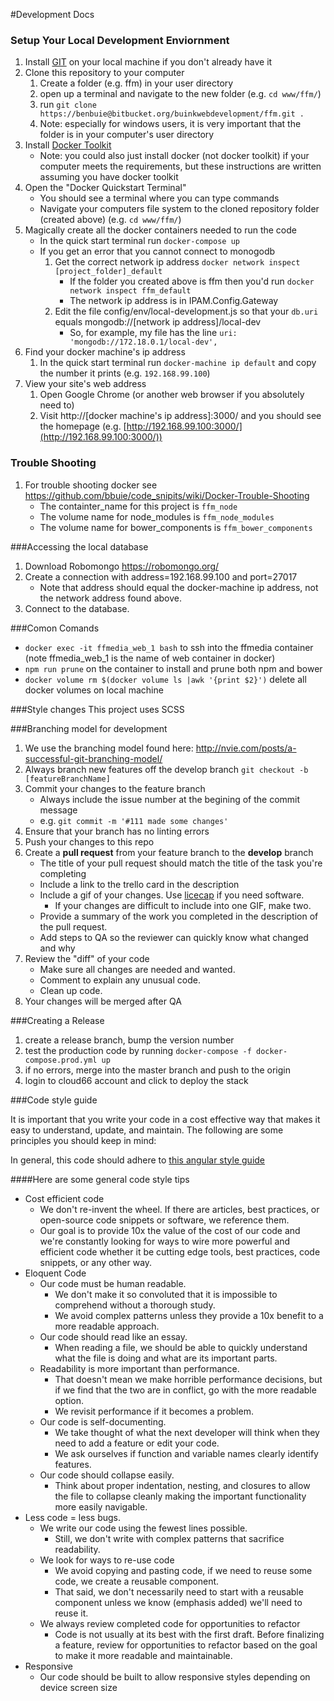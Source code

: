 #Development Docs

### Setup Your Local Development Enviornment 

1. Install [GIT](https://git-scm.com/book/en/v2/Getting-Started-Installing-Git) on your local machine if you don't already have it
1. Clone this repository to your computer
    1. Create a folder (e.g. ffm) in your user directory
    1. open up a terminal and navigate to the new folder (e.g. `cd www/ffm/`)
    1. run `git clone https://benbuie@bitbucket.org/buinkwebdevelopment/ffm.git .`
    1. Note: especially for windows users, it is very important that the folder is in your computer's user directory
1. Install [Docker Toolkit](https://docs.docker.com/engine/installation/) 
    - Note: you could also just install docker (not docker toolkit) if your computer meets the requirements, but these instructions are written assuming you have docker toolkit
1. Open the "Docker Quickstart Terminal"
    - You should see a terminal where you can type commands
    - Navigate your computers file system to the cloned repository folder (created above) (e.g. `cd www/ffm/`)
1. Magically create all the docker containers needed to run the code
    - In the quick start terminal run `docker-compose up`
    - If you get an error that you cannot connect to monogodb
        1. Get the correct network ip address `docker network inspect [project_folder]_default`
            - If the folder you created above is ffm then you'd run `docker network inspect ffm_default`
            - The network ip address is in IPAM.Config.Gateway
        1. Edit the file config/env/local-development.js so that your `db.uri` equals mongodb://[network ip address]/local-dev
            - So, for example, my file has the line `uri: 'mongodb://172.18.0.1/local-dev',`
1. Find your docker machine's ip address
    1. In the quick start terminal run `docker-machine ip default` and copy the number it prints (e.g. `192.168.99.100`)
1. View your site's web address
    1. Open Google Chrome (or another web browser if you absolutely need to)
    1. Visit http://[docker machine's ip address]:3000/ and you should see the homepage (e.g. [http://192.168.99.100:3000/](http://192.168.99.100:3000/))

### Trouble Shooting
1. For trouble shooting docker see https://github.com/bbuie/code_snipits/wiki/Docker-Trouble-Shooting
    - The containter_name for this project is `ffm_node`
    - The volume name for node_modules is `ffm_node_modules`
    - The volume name for bower_components is `ffm_bower_components`

###Accessing the local database
1. Download Robomongo https://robomongo.org/
1. Create a connection with address=192.168.99.100 and port=27017
    - Note that address should equal the docker-machine ip address, not the network address found above.
1. Connect to the database. 

###Comon Comands

- `docker exec -it ffmedia_web_1 bash` to ssh into the ffmedia container (note ffmedia_web_1 is the name of web container in docker)
- `npm run prune` on the container to install and prune both npm and bower
- `docker volume rm $(docker volume ls |awk '{print $2}')` delete all docker volumes on local machine

###Style changes
This project uses SCSS

###Branching model for development

1. We use the branching model found here: http://nvie.com/posts/a-successful-git-branching-model/
1. Always branch new features off the develop branch `git checkout -b [featureBranchName]`
1. Commit your changes to the feature branch
    - Always include the issue number at the begining of the commit message
    - e.g. `git commit -m '#111 made some changes'`
1. Ensure that your branch has no linting errors
1. Push your changes to this repo
1. Create a **pull request** from your feature branch to the **develop** branch
    - The title of your pull request should match the title of the task you're completing
    - Include a link to the trello card in the description
    - Include a gif of your changes. Use [licecap](http://www.cockos.com/licecap/) if you need software.
        - If your changes are difficult to include into one GIF, make two. 
    - Provide a summary of the work you completed in the description of the pull request. 
    - Add steps to QA so the reviewer can quickly know what changed and why
1. Review the "diff" of your code
    - Make sure all changes are needed and wanted. 
    - Comment to explain any unusual code.
    - Clean up code. 
1. Your changes will be merged after QA

###Creating a Release

1. create a release branch, bump the version number
1. test the production code by running `docker-compose -f docker-compose.prod.yml up`
1. if no errors, merge into the master branch and push to the origin
1. login to cloud66 account and click to deploy the stack

###Code style guide

It is important that you write your code in a cost effective way that makes it easy to understand, update, and maintain. The following are some principles you should keep in mind:

In general, this code should adhere to [this angular style guide](https://github.com/johnpapa/angular-styleguide)

####Here are some general code style tips

- Cost efficient code
    - We don't re-invent the wheel. If there are articles, best practices, or open-source code snippets or software, we reference them.
    - Our goal is to provide 10x the value of the cost of our code and we're constantly looking for ways to wire more powerful and efficient code whether it be cutting edge tools, best practices, code snippets, or any other way.
- Eloquent Code
    - Our code must be human readable.
        - We don't make it so convoluted that it is impossible to comprehend without a thorough study.
        - We avoid complex patterns unless they provide a 10x benefit to a more readable approach.
    - Our code should read like an essay.
        - When reading a file, we should be able to quickly understand what the file is doing and what are its important parts.
    - Readability is more important than performance.
        - That doesn't mean we make horrible performance decisions, but if we find that the two are in conflict, go with the more readable option.
        - We revisit performance if it becomes a problem.
    - Our code is self-documenting.
        - We take thought of what the next developer will think when they need to add a feature or edit your code.
        - We ask ourselves if function and variable names clearly identify features.
    - Our code should collapse easily.
        - Think about proper indentation, nesting, and closures to allow the file to collapse cleanly making the important functionality more easily navigable.
- Less code = less bugs.
    - We write our code using the fewest lines possible.
        - Still, we don't write with complex patterns that sacrifice readability.
    - We look for ways to re-use code
        - We avoid copying and pasting code, if we need to reuse some code, we create a reusable component.
        - That said, we don't necessarily need to start with a reusable component unless we know (emphasis added) we'll need to reuse it.
    - We always review completed code for opportunities to refactor
        - Code is not usually at its best with the first draft. Before finalizing a feature, review for opportunities to refactor based on the goal to make it more readable and maintainable.
- Responsive
    - Our code should be built to allow responsive styles depending on device screen size

